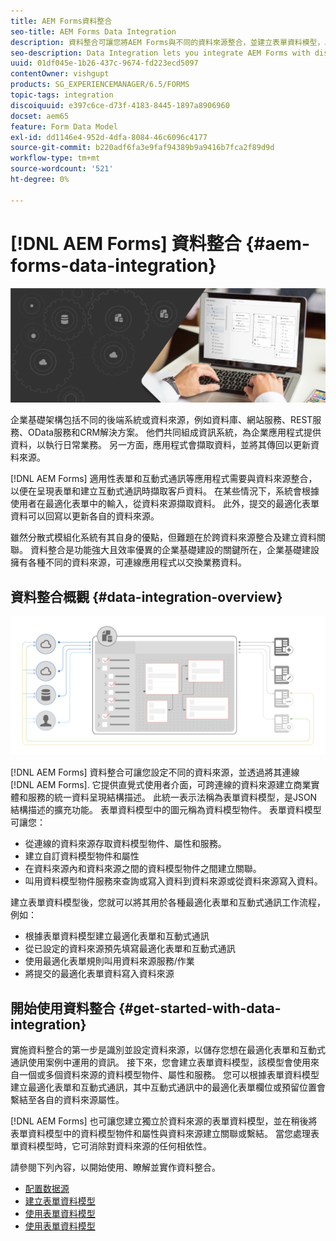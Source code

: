 ```yaml
---
title: AEM Forms資料整合
seo-title: AEM Forms Data Integration
description: 資料整合可讓您將AEM Forms與不同的資料來源整合，並建立表單資料模型，以建立和使用最適化表單和互動式通訊。
seo-description: Data Integration lets you integrate AEM Forms with disparate data sources and create form data model to create and work with adaptive forms and interactive communications.
uuid: 01df045e-1b26-437c-9674-fd223ecd5097
contentOwner: vishgupt
products: SG_EXPERIENCEMANAGER/6.5/FORMS
topic-tags: integration
discoiquuid: e397c6ce-d73f-4183-8445-1897a8906960
docset: aem65
feature: Form Data Model
exl-id: dd1146e4-952d-4dfa-8084-46c6096c4177
source-git-commit: b220adf6fa3e9faf94389b9a9416b7fca2f89d9d
workflow-type: tm+mt
source-wordcount: '521'
ht-degree: 0%

---
```


# [!DNL AEM Forms] 資料整合 {#aem-forms-data-integration}

![](do-not-localize/data-integeration.png)

企業基礎架構包括不同的後端系統或資料來源，例如資料庫、網站服務、REST服務、OData服務和CRM解決方案。 他們共同組成資訊系統，為企業應用程式提供資料，以執行日常業務。 另一方面，應用程式會擷取資料，並將其傳回以更新資料來源。

[!DNL AEM Forms] 適用性表單和互動式通訊等應用程式需要與資料來源整合，以便在呈現表單和建立互動式通訊時擷取客戶資料。 在某些情況下，系統會根據使用者在最適化表單中的輸入，從資料來源擷取資料。 此外，提交的最適化表單資料可以回寫以更新各自的資料來源。

雖然分散式模組化系統有其自身的優點，但難題在於跨資料來源整合及建立資料關聯。 資料整合是功能強大且效率優異的企業基礎建設的關鍵所在，企業基礎建設擁有各種不同的資料來源，可連線應用程式以交換業務資料。

## 資料整合概觀 {#data-integration-overview}

![aem-forms-data-integration](assets/aem-forms-data-integeration.png)

[!DNL AEM Forms] 資料整合可讓您設定不同的資料來源，並透過將其連線 [!DNL AEM Forms]. 它提供直覺式使用者介面，可跨連線的資料來源建立商業實體和服務的統一資料呈現結構描述。 此統一表示法稱為表單資料模型，是JSON結構描述的擴充功能。 表單資料模型中的圖元稱為資料模型物件。 表單資料模型可讓您：

* 從連線的資料來源存取資料模型物件、屬性和服務。
* 建立自訂資料模型物件和屬性
* 在資料來源內和資料來源之間的資料模型物件之間建立關聯。
* 叫用資料模型物件服務來查詢或寫入資料到資料來源或從資料來源寫入資料。

建立表單資料模型後，您就可以將其用於各種最適化表單和互動式通訊工作流程，例如：

* 根據表單資料模型建立最適化表單和互動式通訊
* 從已設定的資料來源預先填寫最適化表單和互動式通訊
* 使用最適化表單規則叫用資料來源服務/作業
* 將提交的最適化表單資料寫入資料來源

## 開始使用資料整合 {#get-started-with-data-integration}

實施資料整合的第一步是識別並設定資料來源，以儲存您想在最適化表單和互動式通訊使用案例中運用的資訊。 接下來，您會建立表單資料模型，該模型會使用來自一個或多個資料來源的資料模型物件、屬性和服務。 您可以根據表單資料模型建立最適化表單和互動式通訊，其中互動式通訊中的最適化表單欄位或預留位置會繫結至各自的資料來源屬性。

[!DNL AEM Forms] 也可讓您建立獨立於資料來源的表單資料模型，並在稍後將表單資料模型中的資料模型物件和屬性與資料來源建立關聯或繫結。 當您處理表單資料模型時，它可消除對資料來源的任何相依性。

請參閱下列內容，以開始使用、瞭解並實作資料整合。

* [配置数据源](../../forms/using/configure-data-sources.md)
* [建立表單資料模型](../../forms/using/create-form-data-models.md)
* [使用表單資料模型](../../forms/using/work-with-form-data-model.md)
* [使用表單資料模型](../../forms/using/using-form-data-model.md)

